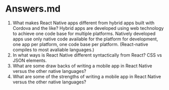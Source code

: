 # Answers.md

1. What makes React Native apps different from hybrid apps built with Cordova and the like?
  Hybrid apps are developed using web technology to achieve one code base for multiple platforms. Natively developed apps use only native code available for the platform for development, one app per platform, one code base per platform. (React-native compiles to most avaliable languages.)
1. In what ways is React Native different syntactically from React?
  CSS vs JSON elements.
1. What are some draw backs of writing a mobile app in React Native versus the other native languages?
1. What are some of the strengths of writing a mobile app in React Native versus the other native languages?